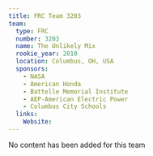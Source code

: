 ```yaml
---
title: FRC Team 3203
team:
  type: FRC
  number: 3203
  name: The Unlikely Mix
  rookie_year: 2010
  location: Columbus, OH, USA
  sponsors:
    - NASA
    - American Honda
    - Battelle Memorial Institute
    - AEP-American Electric Power
    - Columbus City Schools
  links:
    Website: 
---
```

No content has been added for this team